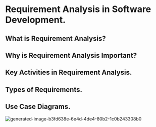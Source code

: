 # Requirement Analysis in Software Development.
## What is Requirement Analysis?
## Why is Requirement Analysis Important?
## Key Activities in Requirement Analysis.
## Types of Requirements.
## Use Case Diagrams.

![generated-image-b3fd638e-6e4d-4de4-80b2-1c0b243308b0](https://github.com/user-attachments/assets/3ca751b0-235f-4947-b9e3-9471e640099c)
